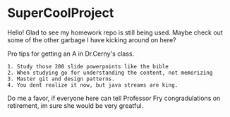 # SuperCoolProject

Hello! Glad to see my homework repo is still being used. Maybe check out some of the other garbage I have kicking around on here?

Pro tips for getting an A in Dr.Cerny's class. 

    1. Study those 200 slide powerpoints like the bible
    2. When studying go for understanding the content, not memorizing
    3. Master git and design patterns. 
    4. You dont realize it now, but java streams are king. 
  
  Do me a favor, if everyone here can tell Professor Fry congradulations on retirement, im sure she would be very greatful. 
